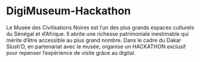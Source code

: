 # DigiMuseum-Hackathon
Le Musée des Civilisations Noires est l’un des plus grands espaces culturels du Sénégal et d’Afrique. Il abrite une richesse patrimoniale inestimable qui mérite d’être accessible au plus grand nombre. Dans le cadre du Dakar Slush’D, en partenariat avec le musée, organise un HACKATHON exclusif pour repenser l’expérience de visite grâce au digital.
